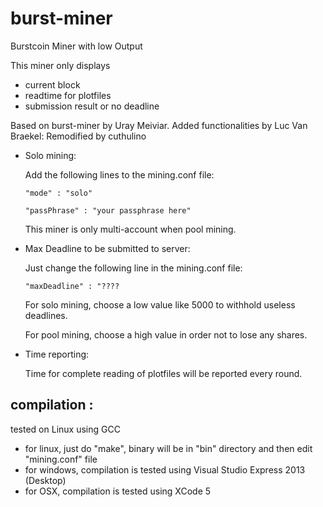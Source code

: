burst-miner
===========

Burstcoin Miner with low Output

This miner only displays
- current block
- readtime for plotfiles
- submission result or no deadline

Based on burst-miner by Uray Meiviar.
Added functionalities by Luc Van Braekel:
Remodified by cuthulino

+ Solo mining:

	Add the following lines to the mining.conf file:

	`"mode" : "solo"`

	`"passPhrase" : "your passphrase here"`

	This miner is only multi-account when pool mining.

+ Max Deadline to be submitted to server:

	Just change the following line in the mining.conf file:

	`"maxDeadline" : "????`

	For solo mining, choose a low value like 5000 to withhold useless deadlines.

	For pool mining, choose a high value in order not to lose any shares.

+ Time reporting:

	Time for complete reading of plotfiles will be reported every round.


## compilation :
tested on Linux using GCC

+ for linux, just do "make", binary will be in "bin" directory and then edit "mining.conf" file
+ for windows, compilation is tested using Visual Studio Express 2013 (Desktop)
+ for OSX, compilation is tested using XCode 5
